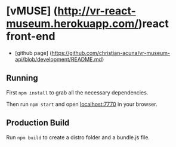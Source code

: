# [vMUSE] (http://vr-react-museum.herokuapp.com/)react front-end

* [github page] (https://github.com/christian-acuna/vr-museum-api/blob/development/README.md)

## Running

First `npm install` to grab all the necessary dependencies. 

Then run `npm start` and open <localhost:7770> in your browser.

## Production Build

Run `npm build` to create a distro folder and a bundle.js file.
